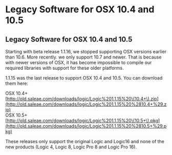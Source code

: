 # Legacy Software for OSX 10.4 and 10.5

## Legacy Software for OSX 10.4 and 10.5

Starting with beta release 1.1.16, we stopped supporting OSX versions earlier than 10.6. More recently. we only support 10.7 and newer. That is because with newer versions of OSX, it has become impossible to compile our required libraries with support for these older platforms.

1.1.15 was the last release to support OSX 10.4 and 10.5. You can download them here:

OSX 10.4+  
[http://old.saleae.com/downloads/logic/Logic%201.1.15%20\(10.4+\).zip](http://old.saleae.com/downloads/logic/Logic%201.1.15%20%2810.4+%29.zip)  
OSX 10.5+  
[http://old.saleae.com/downloads/logic/Logic%201.1.15%20\(10.5+\).pkg](http://old.saleae.com/downloads/logic/Logic%201.1.15%20%2810.5+%29.pkg)

These releases only support the original Logic and Logic16 and none of the new products \(Logic 4, Logic 8, Logic Pro 8 and Logic Pro 16\).

